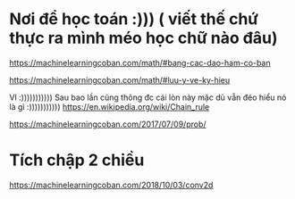 # Nơi để học toán :))) ( viết thế chứ thực ra mình méo học chữ nào đâu)

https://machinelearningcoban.com/math/#bang-cac-dao-ham-co-ban

https://machinelearningcoban.com/math/#luu-y-ve-ky-hieu


Vl :)))))))))))
Sau bao lần cũng thông đc cái lòn này
mặc dù vẫn đéo hiểu nó là gì :)))))))))))
https://en.wikipedia.org/wiki/Chain_rule


https://machinelearningcoban.com/2017/07/09/prob/

# Tích chập 2 chiều

https://machinelearningcoban.com/2018/10/03/conv2d